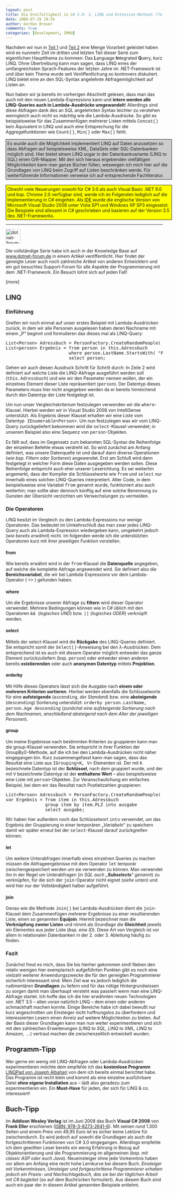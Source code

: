 ```yaml
---
layout: post
title: Die Dreifaltigkeit in C# 3.0: λ, LINQ und Extension-Methods (Teil 3/3)
date: 2008-07-29 19:54
author: Gordon Breuer
comments: true
categories: [Development, IMHO]
---
```

<p>Nachdem wir nun in <a href="http://old.gordon-breuer.de/post/DieDreifaltigkeitInCSharp3_Lambda-LINQ-ExtensionMethods_Teil1.aspx">Teil 1</a> und <a href="http://old.gordon-breuer.de/post/DieDreifaltigkeitInCSharp3_Lambda-LINQ-ExtensionMethods_Teil2.aspx">Teil 2</a> eine Menge Vorarbeit geleistet haben wird es nunmehr Zeit im dritten und letzten Teil dieser Serie zum eigentlichen Hauptthema zu kommen: Das <strong>L</strong>anguage <strong>In</strong>tegrated <strong>Q</strong>uery, kurz LINQ. Ohne Übertreibung kann man sagen, dass LINQ eines der umfangreichsten Sprach-Features der letzten Jahre im .NET-Framework ist und über kein Thema wurde seit Veröffentlichung so kontrovers diskutiert. LINQ bietet eine an den SQL-Syntax angelehnte Abfragemöglichkeit auf Listen an.</p>  <p>Nun haben wir ja bereits im vorherigen Abschnitt gelesen, dass man das auch mit den neuen Lambda-Expressions kann und <strong>intern werden alle LINQ-Queries auch in Lambda-Ausdrücke umgewandelt</strong>! Allerdings sind diese Abfragen dank des an SQL angelehnten Syntax leichter zu verstehen wenngleich auch nicht so mächtig wie die Lambda-Ausdrücke. So gibt es beispielsweise für das Zusammenfügen mehrerer Listen mittels <span style="font-family: courier new">Concat()</span> kein Äquivalent in LINQ und auch eine Entsprechung für die Aggregatfunktionen wie <span style="font-family: courier new">Count()</span>, <span style="font-family: courier new">Min()</span> oder <span style="font-family: courier new">Max()</span> fehlt.</p>  <div style="border-right: #000000 1px solid; padding-right: 4px; border-top: #000000 1px solid; padding-left: 4px; padding-bottom: 4px; border-left: #000000 1px solid; width: 523px; padding-top: 4px; border-bottom: #000000 1px solid; background-color: #cccccc">Es wurde auch die Möglichkeit implementiert LINQ auf Daten anzusetzen so dass Abfragen auf beispielsweise XML, DataSets oder SQL-Datenbanken möglich sind. Hier bietet einem LINQ sogar in der Datenbankvariante (LINQ to SQL) einen O/R-Mapper. Mit den sich hieraus ergebenden vielfältigen Möglichkeiten kann man ganze Bücher füllen, weswegen ich mich hier auf die Grundlagen von LINQ beim Zugriff auf Listen beschränken werde. Für weiterführende Informationen verweise ich auf entsprechende Fachliteratur.</div>  <br />  <div style="border-right: #000000 1px solid; padding-right: 4px; border-top: #000000 1px solid; padding-left: 4px; padding-bottom: 4px; vertical-align: top; border-left: #000000 1px solid; width: 523px; padding-top: 4px; border-bottom: #000000 1px solid; background-color: yellow">Obwohl viele Neuerungen sowohl für C# 3.0 als auch Visual Basic .NET 9.0 und bsp. Chrome 2.0 verfügbar sind, werde ich im Folgenden lediglich auf die Implementierung in C# eingehen. Als <acronym title="Integrated Development Environment">IDE </acronym>wurde die englische Version von Microsoft Visual Studio 2008 unter Vista SP1 und Windows XP SP3 eingesetzt. Die Beispiele sind allesamt in C# geschrieben und basieren auf der Version 3.5 des .NET-Frameworks.</div>  <hr />  <p><a href="http://dotnet-forum.de/" target="_blank"><img title="dotnet-forum" height="47" alt="dotnet-forum" src="http://old.gordon-breuer.de/pics/dotnet-forum.gif" border="0" /></a></p>  <p>Die vollständige Serie habe ich auch in der Knowledge Base auf <a href="http://dotnet-forum.de/KnowledgeBase/articles/2008/07/29/317-grundlagen-zu-linq-lambda-expressions-und-extension-methods.aspx" target="_blank">www.dotnet-forum.de</a> in einem Artikel veröffentlicht. Hier findet der geneigte Leser auch noch zahlreiche Artikel von anderen Entwicklern und ein gut besuchtes Support-Forum für alle Aspekte der Programmierung mit dem .NET-Framework. Ein Besuch lohnt sich auf jeden Fall!</p>  <p>[more]</p>  <h2>LINQ</h2>  <h3>Einführung</h3>  <p>Greifen wir noch einmal auf unser erstes Beispiel mit Lambda-Ausdrücken zurück, in dem wir alle Personen ausgelesen haben deren Nachname mit einem „P“ beginnt und formulieren das dieses mal als LINQ-Query: </p>  <div class="wlWriterSmartContent" id="scid:812469c5-0cb0-4c63-8c15-c81123a09de7:9ff70652-b5f5-4837-a098-e9301cf37dea" style="padding-right: 0px; display: inline; padding-left: 0px; float: none; padding-bottom: 0px; margin: 0px; padding-top: 0px"><pre name="code" class="c#:nocontrols">List&lt;Person&gt; Adressbuch = PersonFactory.CreateRandomPeople( 100 );
List&lt;person&gt; Ergebnis = from person in this.Adressbuch
                        where person.LastName.StartsWith( "P" )
                        select person;</pre></div>

<p>Gehen wir auch diesen Ausdruck Schritt für Schritt durch: In Zeile 2 wird definiert auf welche Liste die LINQ-Abfrage ausgeführt werden soll (<font face="Courier New">this.Adressbuch</font>) und wie wir den Parameter nennen wollen, der ein einzelnes Element dieser Liste repräsentiert (<font face="Courier New">person</font>). Der Datentyp dieses Parameters muss hier nicht angegeben werden da er bereits hinreichend durch den Datentyp der Liste festgelegt ist.</p>

<p>Um nun unser Vergleichskriterium festzulegen verwenden wir die <font face="Courier New">where</font>-Klausel. Hierbei werden wir in Visual Studio 2008 von IntelliSense unterstützt. Als Ergebnis dieser Klausel erhalten wir eine Liste vom Datentyp<font face="Courier New"> IEnumerable&lt;Person&gt;</font>. Um nun festzulegen was wir vom LINQ-Query zurückgeliefert bekommen wird die <font face="Courier New">select</font>-Klausel verwendet; in unserem Beispiel also eine Sequenz von <font face="Courier New">person</font>-Objekten.</p>

<p>Es fällt auf, dass im Gegensatz zum bekannten SQL-Syntax die Reihenfolge der einzelnen Befehle etwas verdreht ist. So wird zunächst am Anfang definiert, was unsere Datenquelle ist und darauf dann diverse Operationen (<em>wie bsp. Filtern oder Sortieren</em>) angewendet. Erst am Schluß wird dann festgelegt in welcher Form diese Daten ausgegeben werden sollen. Diese Reihenfolge entspricht auch eher unserer Leserichtung. Es sei weiterhin angemerkt, dass der Kompiler die Schlüsselworte wie <font face="Courier New">from</font> und <font face="Courier New">select</font> nur innerhalb eines solchen LINQ-Queries interpretiert. Alter Code, in dem beispielsweise eine Variabel <font face="Courier New">from</font> genannt wurde, funktioniert also auch weiterhin; man sollte aber dennoch künftig auf eine solche Benennung zu Gunsten der Übersicht verzichten um Verwechslungen zu vermeiden.</p>

<h3>Die Operatoren</h3>

<p>LINQ besitzt im Vergleich zu den Lambda-Expressions nur wenige Operatoren. Das bedeutet im Umkehrschluß das man zwar jedes LINQ-Query auch als Lambda-Expression wiedergeben kann, umgekehrt jedoch (<em>wie bereits erwähnt</em>) nicht. Im folgenden werde ich die unterstützten Operatoren kurz mit ihrer jeweiligen Funktion vorstellen.</p>

<h4>from</h4>

<p>Wie bereits erwähnt wird in der <font face="Courier New">from</font>-Klausel die <strong>Datenquelle</strong> angegeben, auf welche die komplette Abfrage angewendet wird. Sie definiert also die <strong>Bereichsvariabel</strong>, die wir bei Lambda-Expressions vor dem Lambda-Operator ( <font face="Courier New">=&gt;</font> ) gefunden haben.</p>

<h4>where</h4>

<p>Um die Ergebnisse unserer Abfrage zu <strong>filtern</strong> wird dieser Operator verwendet. Mehrere Bedingungen können wie in C# üblich mit den Operatoren <font face="Courier New">&amp;&amp; </font>(<em>logisches UND</em>) bzw. <font face="Courier New">||</font> (<em>logisches ODER</em>) verknüpft werden.</p>

<h4>select</h4>

<p>Mittels der select-Klausel wird die <strong>Rückgabe</strong> des LINQ-Queries definiert. Sie entspricht somit der <font face="Courier New">Select()</font>-Anweisung bei den λ-Ausdrücken. Dem entsprechend ist es auch mit diesem Operator möglich entweder das ganze Element zurückzuliefern (bsp. <font face="Courier New">person</font>) oder entweder einen anderen bereits <strong>existierenden</strong> oder auch <strong>anonymen Datentyp</strong> mittels <strong>Projektion</strong>.</p>

<h4>orderby</h4>

<p>Mit Hilfe dieses Operators lässt sich die Ausgabe nach<strong> einem oder mehreren Kriterien sortieren</strong>. Hierbei werden ebenfalls die Schlüsselworte für eine <strong>aufsteigende</strong> (<font face="Courier New">ascending</font>, <em>der Standard</em>) bzw. eine <strong>absteigende</strong> (<font face="Courier New">descending</font>) Sortierung unterstützt: <font face="Courier New">orderby person.LastName, person.Age descending</font> (<em>zunächst eine aufsteigende Sortierung nach dem Nachnamen, anschließend absteigend nach dem Alter der jeweiligen Personen</em>).</p>

<h4>group</h4>

<p>Um meine Ergebnisse nach bestimmten Kriterien zu gruppieren kann man die group-Klausel verwenden. Sie entspricht in ihrer Funktion der GroupBy()-Methode, auf die ich bei den Lambda-Ausdrücken nicht näher eingegangen bin. Kurz zusammengefasst kann man sagen, dass das Resultat eine Liste aus <font face="Courier New">IGrouping&lt;K, V&gt;</font> Elementen ist. Der mit <font face="Courier New">K </font>bezeichnete Datentyp ist der <strong>Schlüssel</strong>, nach dem gruppiert wurde, und der mit <font face="Courier New">V</font> bezeichnete Datentyp ist der <strong>enthaltene Wert</strong> – also beispielsweise eine Liste mit <font face="Courier New">person</font>-Objekten. Zur Veranschaulichung ein einfaches Beispiel, bei dem wir das Resultat nach Postleitzahlen gruppieren: </p>

<div class="wlWriterSmartContent" id="scid:812469c5-0cb0-4c63-8c15-c81123a09de7:cde7ea07-de27-401a-985d-3f3ab730c7bf" style="padding-right: 0px; display: inline; padding-left: 0px; float: none; padding-bottom: 0px; margin: 0px; padding-top: 0px"><pre name="code" class="c#:nocontrols">List&lt;Person&gt; Adressbuch = PersonFactory.CreateRandomPeople( 100 );
var Ergebnis = from item in this.Adressbuch
               group item by item.PLZ into ausgabe
               select ausgabe;</pre></div>

<p>Wir haben hier außerdem noch das Schlüsselwort <font face="Courier New">into</font> verwendet, um das Ergebnis der Gruppierung in einer temporären „<em>Variabeln</em>“ zu speichern damit wir später erneut bei der <font face="Courier New">select</font>-Klausel darauf zurückgreifen können.</p>

<h4>let</h4>

<p>Um weitere Unterabfragen innerhalb eines einzelnen Queries zu machen müssen die Abfrageergebnisse mit dem Operator <font face="Courier New">let</font> temporär zwischengespeichert werden um sie verwenden zu können. Man verwendet ihn in der Regel um Unterabfragen (<em>in SQL auch „<strong>Subselects</strong>“ genannt</em>) zu verknüpfen, für die sich der <font face="Courier New">join</font>-Operator nicht eignet (<em>siehe unten</em>) und wird hier nur der Vollständigkeit halber aufgeführt.</p>

<h4>join</h4>

<p>Genau wie die Methode <font face="Courier New">Join()</font> bei Lambda-Ausdrücken dient die <font face="Courier New">join</font>-Klausel dem Zusammenfügen mehrerer Ergebnisse zu einer resultierenden Liste, einen so genannten <strong>Equijoin</strong>. Hiermit bezeichnet man die <strong>Verknüpfung zweier Listen</strong> und nimmt als Grundlage die <strong>Gleichheit</strong> jeweils ein Elementes aus jeder Liste (<em>bsp. eine ID</em>). Diese Art von Vergleich ist vor allem in relationalen Datenbanken in der 2. oder 3. Ableitung häufig zu finden.</p>

<h3>Fazit </h3>

<p>Zunächst freut es mich, dass Sie bis hierher gekommen sind! Neben den relativ wenigen hier exemplarisch aufgeführten Punkten gibt es noch eine vielzahl weiterer Anwendungszwecke die für den geneigten Programmierer sicherlich interessant sind. Mein Ziel war es jedoch lediglich die rudimentären <strong>Grundlagen</strong> zu liefern und für das nötige Hintergrundwissen zu sorgen damit man überhaupt versteht was passiert wenn man eine LINQ-Abfrage startet. Ich hoffe das ich die hier erwähnten neuen Technologien von .NET 3.5 – allen voran natürlich LINQ – dem einen oder anderen schmackhaft machen konnte. Einige Bereiche habe ich dabei bewußt nur kurz angeschnitten um Einsteiger nicht hoffnungslos zu überfordern und interessierten Lesern einen Anreiz auf weitere Möglichkeiten zu bieten. Auf der Basis dieser Grundlagen kann man nun weiter experimentieren und sich mit den zahlreichen Erweiterungen (<em>LINQ to SQL, LINQ to XML, LINQ to Amazon,&#160; …</em>) vertraut machen die zwischenzeitlich entwickelt wurden.</p>

<h2>Programm-Tipp</h2>

<p>Wer gerne ein wenig mit LINQ-Abfragen oder Lambda-Ausdrücken experimentieren möchte dem empfehle ich das <strong>kostenlose Programm</strong> <a href="http://old.gordon-breuer.de/post/LINQ-mit-LINQPad.aspx" target="_blank">LINQPad von Joseph Albahari</a> von dem ich bereits einmal berichtet habe. Das Programm ist recht klein und kommt als eine einzelne ausführbare Datei <strong>ohne eigene Installation</strong> aus – lädt also geradezu zum experimentieren ein. Ein <strong>Must-Have</strong> für jeden, der sich für LINQ &amp; co. interessiert!</p>

<h2>Buch-Tipp</h2>

<p>Im <strong>Addison Wesley Verlag</strong> ist im Juni 2008 das Buch <strong>Visual C# 2008</strong> von <strong>Frank Eller</strong> erschienen (<a href="http://www.addison-wesley.de/main/main.asp?page=aktionen/bookdetails&amp;ProductID=163410" target="_blank">ISBN: 978-3-8273-2641-6</a>). Mit seinen rund 1.300 Seiten und einem Preis von 49,95 Euro ist es sicher keine Lektüre für zwischendurch. Es wird jedoch auf sowohl die Grundlagen als auch die fortgeschrittenen Funktionen von C# 3.0 eingegangen. Allerdings empfehle ich dem gewillten Leser bereits ein wenig Erfahrung in Bezug auf Objektorientierung und die Programmierung im allgemeinen (<em>bsp. mit classic ASP oder auch Java</em>). Neueinsteiger ohne jede Vorkenntnis haben vor allem am Anfang eine recht hohe Lernkurve bei diesem Buch. <em>Einsteiger mit Vorkenntnissen, Umsteiger und fortgeschrittene Programmierer erhalten jedoch ein Praxis- und Nachschlagebuch, das sie bei der täglichen Arbeit mit C# begleitet </em>(so auf dem Buchrücken formuliert). Aus diesem Buch sind auch ein paar der in diesem Artikel genannten Beispiele entlehnt.</p>
